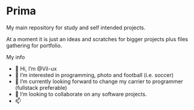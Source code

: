 
# Prima
My main repository for study and self intended projects. 

At a moment it is just an ideas and scratches for bigger projects plus files gathering for portfolio.

My info
- 👋 Hi, I’m @Vil-ux
- 👀 I’m interested in programming, photo and football (i.e. soccer)
- 🌱 I’m currently looking forward to change my carrier to programmer (fullstack preferable)
- 💞️ I’m looking to collaborate on any software projects.
- 📫 
